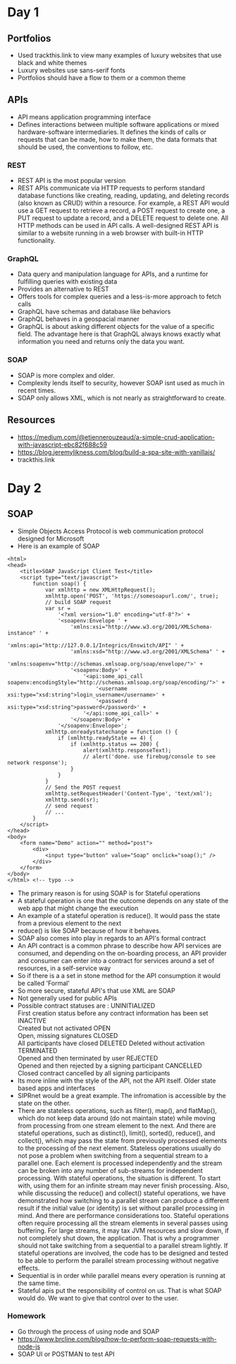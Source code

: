 # Day 1
## Portfolios 
- Used trackthis.link to view many examples of luxury websites that use black and white themes
- Luxury websites use sans-serif fonts
- Portfolios should have a flow to them or a common theme
## APIs
- API means application programming interface
- Defines interactions between multiple software applications or mixed hardware-software intermediaries. It defines the kinds of calls or requests that can be made, how to make them, the data formats that should be used, the conventions to follow, etc.
### REST 
- REST API is the most popular version 
- REST APIs communicate via HTTP requests to perform standard database functions like creating, reading, updating, and deleting records (also known as CRUD) within a resource. For example, a REST API would use a GET request to retrieve a record, a POST request to create one, a PUT request to update a record, and a DELETE request to delete one. All HTTP methods can be used in API calls. A well-designed REST API is similar to a website running in a web browser with built-in HTTP functionality.
### GraphQL
- Data query and manipulation language for APIs, and a runtime for fulfilling queries with existing data
- Provides an alternative to REST
- Offers tools for complex queries and a less-is-more approach to fetch calls
- GraphQL have schemas and database like behaviors
- GraphQL behaves in a geospacial manner
- GraphQL is about asking different objects for the value of a specific field. The advantage here is that GraphQL always knows exactly what information you need and returns only the data you want.
### SOAP
- SOAP is more complex and older. 
- Complexity  lends itself to security, however SOAP isnt used as much in recent times.
- SOAP only allows XML, which is not nearly as straightforward to create.
## Resources 
- https://medium.com/@etiennerouzeaud/a-simple-crud-application-with-javascript-ebc82f688c59
- https://blog.jeremylikness.com/blog/build-a-spa-site-with-vanillajs/
- trackthis.link

# Day 2
## SOAP
- Simple Objects Access Protocol is web communication protocol designed for Microsoft
- Here is an example of SOAP

```
<html>
<head>
    <title>SOAP JavaScript Client Test</title>
    <script type="text/javascript">
        function soap() {
            var xmlhttp = new XMLHttpRequest();
            xmlhttp.open('POST', 'https://somesoapurl.com/', true);
            // build SOAP request
            var sr =
                '<?xml version="1.0" encoding="utf-8"?>' +
                '<soapenv:Envelope ' + 
                    'xmlns:xsi="http://www.w3.org/2001/XMLSchema-instance" ' +
                    'xmlns:api="http://127.0.0.1/Integrics/Enswitch/API" ' +
                    'xmlns:xsd="http://www.w3.org/2001/XMLSchema" ' +
                    'xmlns:soapenv="http://schemas.xmlsoap.org/soap/envelope/">' +
                    '<soapenv:Body>' +
                        '<api:some_api_call soapenv:encodingStyle="http://schemas.xmlsoap.org/soap/encoding/">' +
                            '<username xsi:type="xsd:string">login_username</username>' +
                            '<password xsi:type="xsd:string">password</password>' +
                        '</api:some_api_call>' +
                    '</soapenv:Body>' +
                '</soapenv:Envelope>';
            xmlhttp.onreadystatechange = function () {
                if (xmlhttp.readyState == 4) {
                    if (xmlhttp.status == 200) {
                        alert(xmlhttp.responseText);
                        // alert('done. use firebug/console to see network response');
                    }
                }
            }
            // Send the POST request
            xmlhttp.setRequestHeader('Content-Type', 'text/xml');
            xmlhttp.send(sr);
            // send request
            // ...
        }
    </script>
</head>
<body>
    <form name="Demo" action="" method="post">
        <div>
            <input type="button" value="Soap" onclick="soap();" />
        </div>
    </form>
</body>
</html> <!-- typo -->

```
- The primary reason is for using SOAP is for Stateful operations
- A stateful operation is one that the outcome depends on any state of the web app that might change the execution
- An example of a stateful operation is reduce(). It would pass the state from a previous element to the next
- reduce() is like SOAP because of how it behaves. 
- SOAP also comes into play in regards to an API's formal contract
- An API contract is a common phrase to describe how API services are consumed, and depending on the on-boarding process, an API provider and consumer can enter into a contract for services around a set of resources, in a self-service way
- So if there is a a set in stone method for the API consumption it would be called 'Formal'
- So more secure, stateful API's that use XML are SOAP
- Not generally used for public APIs
- Possible contract statuses are :
UNINITIALIZED	
First creation status before any contract information has been set
INACTIVE	
Created but not activated
OPEN	
Open, missing signatures
CLOSED	
All participants have closed
DELETED	
Deleted without activation
TERMINATED	
Opened and then terminated by user
REJECTED	
Opened and then rejected by a signing participant
CANCELLED	
Closed contract cancelled by all signing participants
- Its more inline with the style of the API, not the API itself. Older state based apps and interfaces
- SIPRnet would be a great example. The infromation is accessible by the state on the other. 
- There are stateless operations, such as filter(), map(), and flatMap(), which do not keep data around (do not maintain state) while moving from processing from one stream element to the next. And there are stateful operations, such as distinct(), limit(), sorted(), reduce(), and collect(), which may pass the state from previously processed elements to the processing of the next element.
Stateless operations usually do not pose a problem when switching from a sequential stream to a parallel one. Each element is processed independently and the stream can be broken into any number of sub-streams for independent processing.
With stateful operations, the situation is different. To start with, using them for an infinite stream may never finish processing. Also, while discussing the reduce() and collect() stateful operations, we have demonstrated how switching to a parallel stream can produce a different result if the initial value (or identity) is set without parallel processing in mind.
And there are performance considerations too. Stateful operations often require processing all the stream elements in several passes using buffering. For large streams, it may tax JVM resources and slow down, if not completely shut down, the application.
That is why a programmer should not take switching from a sequential to a parallel stream lightly. If stateful operations are involved, the code has to be designed and tested to be able to perform the parallel stream processing without negative effects.
- Sequential is in order while parallel means every operation is running at the same time.
- Stateful apis put the responsibility of control on us. That is what SOAP would do. We want to give that control over to the user.
### Homework
- Go through the process of using node and SOAP
- https://www.brcline.com/blog/how-to-perform-soap-requests-with-node-js
- SOAP UI or POSTMAN to test API 
